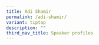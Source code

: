 ```yaml
---
title: Adi Shamir
permalink: /adi-shamir/
variant: tiptap
description: ""
third_nav_title: Speaker profiles
---
```

